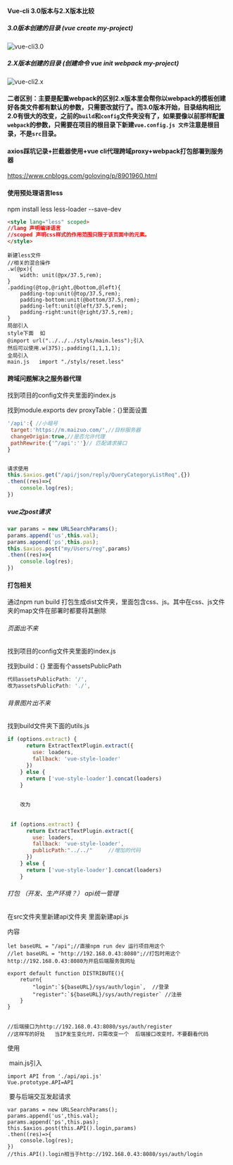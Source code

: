 #### Vue-cli 3.0版本与2.X版本比较

##### 3.0版本创建的目录	 (vue create my-project)

![vue-cli3.0](https://github.com/PandoraSB0X/record/blob/master/%E7%AC%94%E8%AE%B0/img/vue-cli3.0.png?raw=true)

##### 2.X版本创建的目录  	 (创建命令 vue init webpack my-project)

![vue-cli2.x](https://github.com/PandoraSB0X/record/blob/master/%E7%AC%94%E8%AE%B0/img/vue-cli2.x.png?raw=true)

#### 二者区别：主要是配置webpack的区别2.x版本里会帮你以webpack的模板创建好各类文件都有默认的参数，只需要改就行了。而3.0版本开始，目录结构相比2.0有很大的改变，之前的`build`和`config`文件夹没有了，如果要像以前那样配置`webpack`的参数，只需要在项目的根目录下新建`vue.config.js 文件`注意是根目录，不是`src`目录。

#### axios踩坑记录+拦截器使用+vue cli代理跨域proxy+webpack打包部署到服务器

https://www.cnblogs.com/goloving/p/8901960.html

#### 使用预处理语言less

npm install  less less-loader --save-dev

```HTML
<style lang="less" scoped>
//lang 声明编译语言  
//scoped 声明css样式的作用范围只限于该页面中的元素。
</style>
```

```less
新建less文件
//相关的混合操作
.w(@px){
    width: unit(@px/37.5,rem);
}
.padding(@top,@right,@bottom,@left){
    padding-top:unit(@top/37.5,rem);
    padding-bottom:unit(@bottom/37.5,rem);
    padding-left:unit(@left/37.5,rem);
    padding-right:unit(@right/37.5,rem);
}
局部引入
style下面  如
@import url("../../../styls/main.less");引入
然后可以使用.w(375);.padding(1,1,1,1);
全局引入
main.js   import "./styls/reset.less"
```



#### 跨域问题解决之服务器代理

找到项目的config文件夹里面的index.js

找到module.exports	dev	proxyTable：{}里面设置

```js
'/api':{ //小暗号
 target:'https://m.maizuo.com/',//目标服务器
 changeOrigin:true,//是否允许代理
 pathRewrite:{'^/api':''}// 匹配请求接口
}


请求使用
this.$axios.get("/api/json/reply/QueryCategoryListReq",{})
.then((res)=>{
	console.log(res);
})
```

##### vue之post请求

```js
var params = new URLSearchParams();
params.append('us',this.val);
params.append('ps',this.pas);
this.$axios.post("my/Users/reg",params)
.then((res)=>{
	console.log(res);
})
```

#### 打包相关

通过npm run build 打包生成dist文件夹，里面包含css、js。其中在css、js文件夹的map文件在部署时都要将其删除

###### 页面出不来

找到项目的config文件夹里面的index.js

找到build：{} 里面有个assetsPublicPath

```js
代码assetsPublicPath: '/',
改为assetsPublicPath: './',
```

###### 背景图片出不来

找到build文件夹下面的utils.js

```js
if (options.extract) {
      return ExtractTextPlugin.extract({
        use: loaders,
        fallback: 'vue-style-loader'
      })
    } else {
      return ['vue-style-loader'].concat(loaders)
    }
    
    
    改为
    
    
 if (options.extract) {
      return ExtractTextPlugin.extract({
        use: loaders,
        fallback: 'vue-style-loader',
        publicPath:"../../"     //增加的代码
      })
    } else {
      return ['vue-style-loader'].concat(loaders)
    }
```

###### 打包  （开发、生产环境？） api统一管理

在src文件夹里新建api文件夹 里面新建api.js

内容

```
let baseURL = "/api";//直接npm run dev 运行项目用这个
//let baseURL = "http://192.168.0.43:8080";//打包时用这个	http://192.168.0.43:8080为开启后端服务我网址

export default function DISTRIBUTE(){
    return{
        "login":`${baseURL}/sys/auth/login`,  //登录
        "register":`${baseURL}/sys/auth/register` //注册
    }
}


//后端接口为http://192.168.0.43:8080/sys/auth/register
//这样写的好处   当IP发生变化时，只需改变一个  后端接口改变时，不要翻看代码
```

使用 

​		main.js引入

```
import API from './api/api.js'
Vue.prototype.API=API
```

​		要与后端交互发起请求

```
var params = new URLSearchParams();
params.append('us',this.val);
params.append('ps',this.pas);
this.$axios.post(this.API().login,params)
.then((res)=>{
	console.log(res);
})
//this.API().login相当于http://192.168.0.43:8080/sys/auth/login
```

